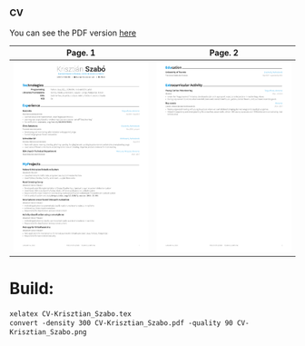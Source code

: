 # 
### CV

You can see the PDF version [here](https://raw.githubusercontent.com/v4k0nd/CV/master/CV-Krisztian_Szabo.pdf)

| Page. 1 | Page. 2 |
|:---:|:---:|
| [![CV](https://raw.githubusercontent.com/v4k0nd/CV/master/previews/cv1.png)](https://raw.githubusercontent.com/v4k0nd/CV/master/CV-Krisztian_Szabo.pdf) | [![CV](https://raw.githubusercontent.com/v4k0nd/CV/master/previews/cv2.png)](https://raw.githubusercontent.com/v4k0nd/CV/master/CV-Krisztian_Szabo.pdf) |

# Build:

```
xelatex CV-Krisztian_Szabo.tex
convert -density 300 CV-Krisztian_Szabo.pdf -quality 90 CV-Krisztian_Szabo.png
```
# 

